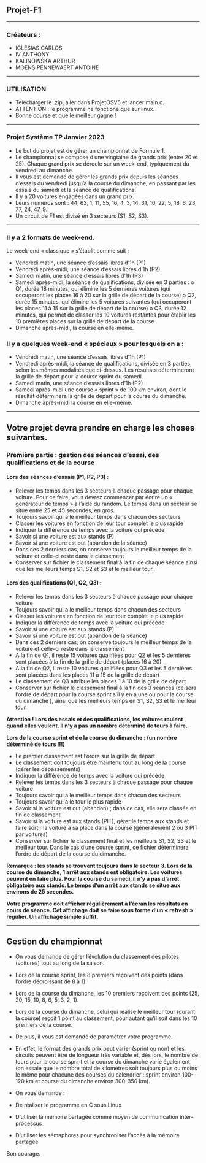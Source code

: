 ## Projet-F1
***
### Créateurs : 

- IGLESIAS CARLOS
- IV ANTHONY
- KALINOWSKA ARTHUR
- MOENS PENNEWAERT ANTOINE

***
### UTILISATION

- Telecharger le .zip, aller dans ProjetOSV5 et lancer main.c.
- ATTENTION : le programme ne fonctione que sur linux.
- Bonne course et que le meilleur gagne !

***
### Projet Système TP Janvier 2023

- Le but du projet est de gérer un championnat de Formule 1.
- Le championnat se compose d’une vingtaine de grands prix (entre 20 et 25). Chaque grand prix se déroule sur un week-end, typiquement du vendredi au dimanche.
- Il vous est demandé de gérer les grands prix depuis les séances d’essais du vendredi jusqu’à la course du dimanche, en passant par les essais du samedi et la séance de qualifications.
- Il y a 20 voitures engagées dans un grand prix.
- Leurs numéros sont : 44, 63, 1, 11, 55, 16, 4, 3, 14, 31, 10, 22, 5, 18, 6, 23, 77, 24, 47, 9.
- Un circuit de F1 est divisé en 3 secteurs (S1, S2, S3).

***
### Il y a 2 formats de week-end.

Le week-end « classique » s’établit comme suit :
- Vendredi matin, une séance d’essais libres d’1h (P1)
- Vendredi après-midi, une séance d’essais libres d’1h (P2)
- Samedi matin, une séance d’essais libres d’1h (P3)
- Samedi après-midi, la séance de qualifications, divisée en 3 parties :
    o Q1, durée 18 minutes, qui élimine les 5 dernières voitures (qui occuperont les places 16 à 20 sur la grille de départ de la course)
    o Q2, durée 15 minutes, qui élimine les 5 voitures suivantes (qui occuperont les places 11 à 15 sur la grille de départ de la course)
    o Q3, durée 12 minutes, qui permet de classer les 10 voitures restantes pour établir les 10 premières places sur la grille de départ de la course
- Dimanche après-midi, la course en elle-même.

### Il y a quelques week-end « spéciaux » pour lesquels on a :

- Vendredi matin, une séance d’essais libres d’1h (P1)
- Vendredi après-midi, la séance de qualifications, divisée en 3 parties, selon les mêmes modalités que ci-dessus. Les résultats détermineront la grille de départ pour la course sprint du samedi.
- Samedi matin, une séance d’essais libres d’1h (P2)
- Samedi après-midi une course « sprint » de 100 km environ, dont le résultat déterminera la grille de départ pour la course du dimanche.
- Dimanche après-midi la course en elle-même.

***
## Votre projet devra prendre en charge les choses suivantes.

### Première partie : gestion des séances d’essai, des qualifications et de la course

#### Lors des séances d’essais (P1, P2, P3) :

- Relever les temps dans les 3 secteurs à chaque passage pour chaque voiture. Pour ce faire, vous devrez commencer par écrire un « générateur de temps » à l’aide du random. Le temps dans un secteur se situe entre 25 et 45 secondes, en gros.
- Toujours savoir qui a le meilleur temps dans chacun des secteurs
- Classer les voitures en fonction de leur tour complet le plus rapide
- Indiquer la différence de temps avec la voiture qui précède
- Savoir si une voiture est aux stands (P)
- Savoir si une voiture est out (abandon de la séance)
- Dans ces 2 derniers cas, on conserve toujours le meilleur temps de la voiture et celle-ci reste dans le classement
- Conserver sur fichier le classement final à la fin de chaque séance ainsi que les meilleurs temps S1, S2 et S3 et le meilleur tour.

#### Lors des qualifications (Q1, Q2, Q3) :

- Relever les temps dans les 3 secteurs à chaque passage pour chaque voiture
- Toujours savoir qui a le meilleur temps dans chacun des secteurs
- Classer les voitures en fonction de leur tour complet le plus rapide
- Indiquer la différence de temps avec la voiture qui précède
- Savoir si une voiture est aux stands (P)
- Savoir si une voiture est out (abandon de la séance)
- Dans ces 2 derniers cas, on conserve toujours le meilleur temps de la voiture et celle-ci reste dans le classement
- A la fin de Q1, il reste 15 voitures qualifiées pour Q2 et les 5 dernières sont placées à la fin de la grille de départ (places 16 à 20)
- A la fin de Q2, il reste 10 voitures qualifiées pour Q3 et les 5 dernières sont placées dans les places 11 à 15 de la grille de départ
- Le classement de Q3 attribue les places 1 à 10 de la grille de départ
- Conserver sur fichier le classement final à la fin des 3 séances (ce sera l’ordre de départ pour la course sprint s’il y en a une ou pour la course du dimanche ), ainsi que les meilleurs temps en S1, S2, S3 et le meilleur tour.

**Attention ! Lors des essais et des qualifications, les voitures roulent quand elles veulent. Il n’y a pas un nombre déterminé de tours à faire.**

**Lors de la course sprint et de la course du dimanche : (un nombre déterminé de tours !!!)**

- Le premier classement est l’ordre sur la grille de départ
- Le classement doit toujours être maintenu tout au long de la course (gérer les dépassements)
- Indiquer la différence de temps avec la voiture qui précède
- Relever les temps dans les 3 secteurs à chaque passage pour chaque voiture
- Toujours savoir qui a le meilleur temps dans chacun des secteurs
- Toujours savoir qui a le tour le plus rapide
- Savoir si la voiture est out (abandon) ; dans ce cas, elle sera classée en fin de classement
- Savoir si la voiture est aux stands (PIT), gérer le temps aux stands et faire sortir la voiture à sa place dans la course (généralement 2 ou 3 PIT par voitures)
- Conserver sur fichier le classement final et les meilleurs S1, S2, S3 et le meilleur tour. Dans le cas d’une course sprint, ce fichier déterminera l’ordre de départ de la course du dimanche.

**Remarque : les stands se trouvent toujours dans le secteur 3. Lors de la course du dimanche, 1 arrêt aux stands est obligatoire. Les voitures peuvent en faire plus. 
Pour la course du samedi, il n’y a pas d’arrêt obligatoire aux stands. Le temps d’un arrêt aux stands se situe aux environs de 25 secondes.**

**Votre programme doit afficher régulièrement à l’écran les résultats en cours de séance. Cet affichage doit se faire sous forme d’un « refresh » régulier. Un affichage simple suffit.**

***

## Gestion du championnat

- On vous demande de gérer l’évolution du classement des pilotes (voitures) tout au long de la saison.

- Lors de la course sprint, les 8 premiers reçoivent des points (dans l’ordre décroissant de 8 à 1).
- Lors de la course du dimanche, les 10 premiers reçoivent des points (25, 20, 15, 10, 8, 6, 5, 3, 2, 1).
- Lors de la course du dimanche, celui qui réalise le meilleur tour (durant la course) reçoit 1 point au classement, pour autant qu’il soit dans les 10 premiers de la course.

- De plus, il vous est demandé de paramétrer votre programme.
- En effet, le format des grands prix peut varier (sprint ou non) et les circuits peuvent être de longueur très variable et, dès lors, le nombre de tours pour la course sprint et la course du dimanche varie également (on essaie que le nombre total de kilomètres soit toujours plus ou moins le même pour chacune des courses du calendrier : sprint environ 100-120 km et course du dimanche environ 300-350 km).
- On vous demande :
- De réaliser le programme en C sous Linux
- D’utiliser la mémoire partagée comme moyen de communication inter-processus
- D’utiliser les sémaphores pour synchroniser l’accès à la mémoire partagée

Bon courage.

